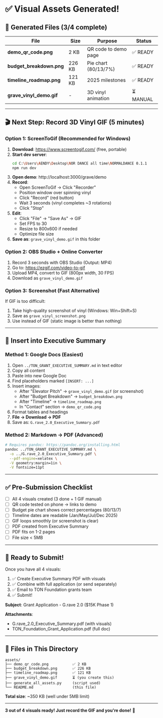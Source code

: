 # ✅ Visual Assets Generated!

## 📁 Generated Files (3/4 complete)

| File | Size | Purpose | Status |
|------|------|---------|--------|
| **demo_qr_code.png** | 2 KB | QR code to demo page | ✅ READY |
| **budget_breakdown.png** | 226 KB | Pie chart (80/13/7%) | ✅ READY |
| **timeline_roadmap.png** | 121 KB | 2025 milestones | ✅ READY |
| **grave_vinyl_demo.gif** | - | 3D vinyl animation | ⏳ MANUAL |

---

## 🎬 Next Step: Record 3D Vinyl GIF (5 minutes)

### Option 1: ScreenToGif (Recommended for Windows)

1. **Download**: https://www.screentogif.com/ (free, portable)
2. **Start dev server**: 
   ```bash
   cd C:\Users\AENDY\Desktop\NOR DANCE all time\NORMALDANCE 0.1.1
   npm run dev
   ```
3. **Open demo**: http://localhost:3000/grave/demo
4. **Record**:
   - Open ScreenToGif → Click "Recorder"
   - Position window over spinning vinyl
   - Click "Record" (red button)
   - Wait 3 seconds (vinyl completes ~3 rotations)
   - Click "Stop"
5. **Edit**:
   - Click "File" → "Save As" → GIF
   - Set FPS to 30
   - Resize to 800x600 if needed
   - Optimize file size
6. **Save as**: `grave_vinyl_demo.gif` in this folder

### Option 2: OBS Studio + Online Converter

1. Record 3 seconds with OBS Studio (Output: MP4)
2. Go to: https://ezgif.com/video-to-gif
3. Upload MP4, convert to GIF (800px width, 30 FPS)
4. Download as `grave_vinyl_demo.gif`

### Option 3: Screenshot (Fast Alternative)

If GIF is too difficult:
1. Take high-quality screenshot of vinyl (Windows: Win+Shift+S)
2. Save as `grave_vinyl_screenshot.png`
3. Use instead of GIF (static image is better than nothing)

---

## 📄 Insert into Executive Summary

### Method 1: Google Docs (Easiest)

1. Open `../TON_GRANT_EXECUTIVE_SUMMARY.md` in text editor
2. Copy all content
3. Paste into new Google Doc
4. Find placeholders marked `[INSERT: ...]`
5. Insert images:
   - After "Elevator Pitch" → `grave_vinyl_demo.gif` (or screenshot)
   - After "Budget Breakdown" → `budget_breakdown.png`
   - After "Timeline" → `timeline_roadmap.png`
   - In "Contact" section → `demo_qr_code.png`
6. Format tables and headings
7. **File → Download → PDF**
8. Save as: `G.rave_2.0_Executive_Summary.pdf`

### Method 2: Markdown → PDF (Advanced)

```bash
# Requires pandoc: https://pandoc.org/installing.html
pandoc ../TON_GRANT_EXECUTIVE_SUMMARY.md \
  -o ../G.rave_2.0_Executive_Summary.pdf \
  --pdf-engine=xelatex \
  -V geometry:margin=1in \
  -V fontsize=11pt
```

---

## ✅ Pre-Submission Checklist

- [ ] All 4 visuals created (3 done + 1 GIF manual)
- [ ] QR code tested on phone → links to demo
- [ ] Budget pie chart shows correct percentages (80/13/7)
- [ ] Timeline dates are readable (Jan/May/Jul/Dec 2025)
- [ ] GIF loops smoothly (or screenshot is clear)
- [ ] PDF created from Executive Summary
- [ ] PDF fits on 1-2 pages
- [ ] File size < 5MB

---

## 🚀 Ready to Submit!

Once you have all 4 visuals:

1. ✅ Create Executive Summary PDF with visuals
2. ✅ Combine with full application (or send separately)
3. ✅ Email to TON Foundation grants team
4. ✅ Submit!

**Subject**: Grant Application - G.rave 2.0 ($15K Phase 1)

**Attachments**:
- G.rave_2.0_Executive_Summary.pdf (with visuals)
- TON_Foundation_Grant_Application.pdf (full doc)

---

## 📸 Files in This Directory

```
assets/
├── demo_qr_code.png           ✅ 2 KB
├── budget_breakdown.png       ✅ 226 KB  
├── timeline_roadmap.png       ✅ 121 KB
├── grave_vinyl_demo.gif       ⏳ (you create this)
├── generate_all_assets.py     (script used)
└── README.md                  (this file)
```

**Total size**: ~350 KB (well under 5MB limit)

---

**3 out of 4 visuals ready! Just record the GIF and you're done!** 🎉
